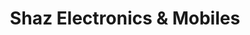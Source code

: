 ---
title: "Shaz Electronics & Mobiles"
url: /birmingham/shaz-electronics-and-mobiles/
shop: electronics
---